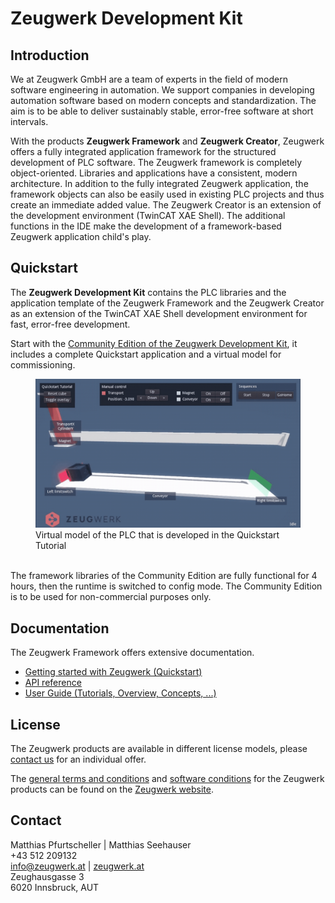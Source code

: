 # Zeugwerk Development Kit

## Introduction

We at Zeugwerk GmbH are a team of experts in the field of modern software engineering in automation.
We support companies in developing automation software based on modern concepts and standardization. The aim is to be able to deliver sustainably stable, error-free software at short intervals.

With the products **Zeugwerk Framework** and **Zeugwerk Creator**, Zeugwerk offers a fully integrated application framework for the structured development of PLC software.
The Zeugwerk framework is completely object-oriented. Libraries and applications have a consistent, modern architecture.
In addition to the fully integrated Zeugwerk application, the framework objects can also be easily used in existing PLC projects and thus create
an immediate added value.
The Zeugwerk Creator is an extension of the development environment (TwinCAT XAE Shell). The additional functions in the IDE make the development of a framework-based Zeugwerk application child's play.

## Quickstart

The **Zeugwerk Development Kit** contains the PLC libraries and the application template of the Zeugwerk Framework and the Zeugwerk Creator as an extension of the TwinCAT XAE Shell development environment for fast, error-free development.

Start with the <a href="https://doc.zeugwerk.dev/quickstart/quickstart.html">Community Edition of the Zeugwerk Development Kit</a>, it includes a complete Quickstart application and a virtual model for commissioning.

<div class="gallery">
  <div class="gallery-item">
    <figure>
      <img src="images/quickstart_automaticsequence.gif" alt="Quickstart virutal model in automatic sequence"/>
      <figcaption>Virtual model of the PLC that is developed in the Quickstart Tutorial</figcaption>
    </figure>
  </div>
</div>

<br />
The framework libraries of the Community Edition are fully functional for 4 hours, then the runtime is switched to config mode. The Community Edition is to be used for non-commercial purposes only.

## Documentation

The Zeugwerk Framework offers extensive documentation.
- <a href="https://doc.zeugwerk.dev/quickstart/quickstart.html">Getting started with Zeugwerk (Quickstart)</a>
- <a href="https://doc.zeugwerk.dev/reference/ZCore/BaseTypes/Conversion/ZBytes2.html">API reference</a>
- <a href="https://doc.zeugwerk.dev/userguide/tutorials/tutorials.html">User Guide (Tutorials, Overview, Concepts, ...)</a> 

## License

The Zeugwerk products are available in different license models, please <a href="https://www.zeugwerk.at/kontakt/">contact us</a> for an individual offer.

The <a href="https://www.zeugwerk.at/wp-content/uploads/sites/43/2022/03/AGB_ZeugwerkGmbH_V2.pdf">general terms and conditions</a> and <a href="https://www.zeugwerk.at/wp-content/uploads/sites/43/2022/03/ASB_ZeugwerkGmbH_V2.pdf">software conditions</a> for the Zeugwerk products can be found on the <a href="https://www.zeugwerk.at">Zeugwerk website</a>.

## Contact

Matthias Pfurtscheller | Matthias Seehauser<br />
+43 512 209132<br />
<a href="mailto:info@zeugwerk.at">info@zeugwerk.at</a> | <a href="https://zeugwerk.at">zeugwerk.at</a><br />
Zeughausgasse 3<br />
6020 Innsbruck, AUT<br />
